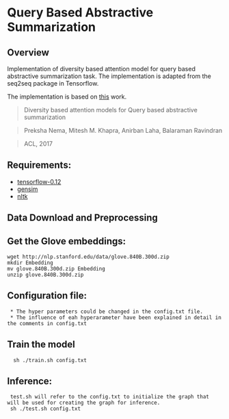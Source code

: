 # Query Based Abstractive Summarization
## Overview 
Implementation of diversity based attention model for query based abstractive summarization task. The implementation is adapted from the seq2seq package in Tensorflow.

The implementation is based on [this](https://arxiv.org/abs/1704.08300) work.
> Diversity based attention models for Query based abstractive summarization

> Preksha Nema, Mitesh M. Khapra, Anirban Laha, Balaraman Ravindran

> ACL, 2017

## Requirements:
* [tensorflow-0.12](https://www.tensorflow.org/versions/r0.12/get_started/os_setup)
* [gensim](https://pypi.python.org/pypi/gensim)
* [nltk](http://www.nltk.org/install.html)

## Data Download and Preprocessing

## Get the Glove embeddings:
    wget http://nlp.stanford.edu/data/glove.840B.300d.zip
    mkdir Embedding
    mv glove.840B.300d.zip Embedding
    unzip glove.840B.300d.zip
 
 ## Configuration file:
     * The hyper parameters could be changed in the config.txt file.
     * The influence of eah hyperarameter have been explained in detail in the comments in config.txt
 ## Train the model
      sh ./train.sh config.txt
      
 ## Inference:
     test.sh will refer to the config.txt to initialize the graph that will be used for creating the graph for inference.
     sh ./test.sh config.txt
